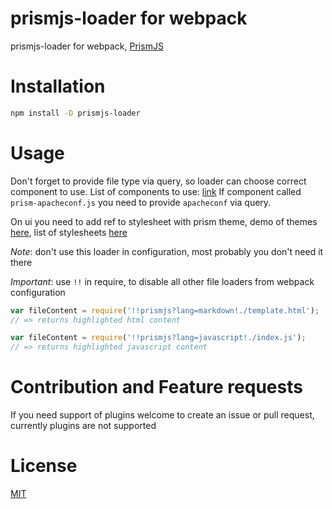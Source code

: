 # prismjs-loader for webpack
prismjs-loader for webpack, [PrismJS](https://github.com/PrismJS/prism)

# Installation

```bash
npm install -D prismjs-loader
```

# Usage

Don't forget to provide file type via query, so loader can choose correct component to use.
List of components to use: [link](https://github.com/PrismJS/prism/tree/gh-pages/components)
If component called `prism-apacheconf.js` you need to provide `apacheconf` via query.

On ui you need to add ref to stylesheet with prism theme,
demo of themes [here](http://prismjs.com/),
list of stylesheets [here](https://github.com/PrismJS/prism/tree/gh-pages/themes)

*Note*: don't use this loader in configuration, most probably you don't need it there

*Important*: use `!!` in require, to disable all other file loaders from webpack configuration
```js
var fileContent = require('!!prismjs?lang=markdown!./template.html');
// => returns highlighted html content

var fileContent = require('!!prismjs?lang=javascript!./index.js');
// => returns highlighted javascript content

```

# Contribution and Feature requests

If you need support of plugins welcome to create an issue or pull request,
currently plugins are not supported

# License
[MIT](LICENSE)
